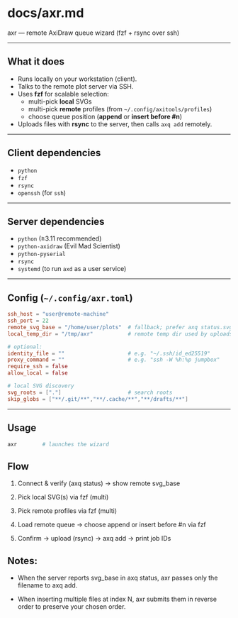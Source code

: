 # docs/axr.md

axr — remote AxiDraw queue wizard (fzf + rsync over ssh)

---

## What it does
- Runs locally on your workstation (client).
- Talks to the remote plot server via SSH.
- Uses **fzf** for scalable selection:
  - multi-pick **local** SVGs
  - multi-pick **remote** profiles (from `~/.config/axitools/profiles`)
  - choose queue position (**append** or **insert before #n**)
- Uploads files with **rsync** to the server, then calls `axq add` remotely.

---

## Client dependencies
- `python`
- `fzf`
- `rsync`
- `openssh` (for `ssh`)

---

## Server dependencies
- `python` (≥3.11 recommended)
- `python-axidraw` (Evil Mad Scientist)
- `python-pyserial`
- `rsync`
- `systemd` (to run `axd` as a user service)

---

## Config (`~/.config/axr.toml`)

```toml
ssh_host = "user@remote-machine"
ssh_port = 22
remote_svg_base = "/home/user/plots"  # fallback; prefer axq status.svg_base
local_temp_dir = "/tmp/axr"           # remote temp dir used by uploads

# optional:
identity_file = ""                    # e.g. "~/.ssh/id_ed25519"
proxy_command = ""                    # e.g. "ssh -W %h:%p jumpbox"
require_ssh = false
allow_local = false

# local SVG discovery
svg_roots = ["."]                     # search roots
skip_globs = ["**/.git/**","**/.cache/**","**/drafts/**"]
```

---

## Usage
```bash
axr        # launches the wizard
```

## Flow

1. Connect & verify (axq status) → show remote svg_base

2. Pick local SVG(s) via fzf (multi)

3. Pick remote profiles via fzf (multi)

4. Load remote queue → choose append or insert before #n via fzf

5. Confirm → upload (rsync) → axq add → print job IDs

## Notes:

- When the server reports svg_base in axq status, axr passes only the filename to axq add.

- When inserting multiple files at index N, axr submits them in reverse order to preserve your chosen order.
